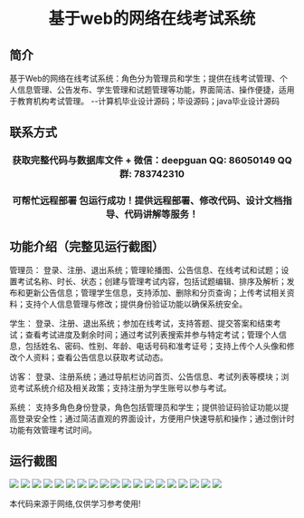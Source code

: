 <p><h1 align="center">基于web的网络在线考试系统</h1></p>

## 简介
基于Web的网络在线考试系统：角色分为管理员和学生；提供在线考试管理、个人信息管理、公告发布、学生管理和试题管理等功能，界面简洁、操作便捷，适用于教育机构考试管理。    --计算机毕业设计源码；毕设源码；java毕业设计源码


## 联系方式
<p><h3 align="center">获取完整代码与数据库文件 + 微信：deepguan QQ: 86050149 QQ群: 783742310</h3></p>
<p><h3 align="center">可帮忙远程部署 包运行成功！提供远程部署、修改代码、设计文档指导、代码讲解等服务！</h3></p>

## 功能介绍（完整见运行截图）
管理员： 登录、注册、退出系统；管理轮播图、公告信息、在线考试和试题；设置考试名称、时长、状态；创建与管理考试内容，包括试题编辑、排序及解析；发布和更新公告信息；管理学生信息，支持添加、删除和分页查询；上传考试相关资料；支持个人信息管理与修改；提供身份验证功能以确保系统安全。

学生： 登录、注册、退出系统；参加在线考试，支持答题、提交答案和结束考试；查看考试进度及剩余时间；通过考试列表搜索并参与特定考试；管理个人信息，包括姓名、密码、性别、年龄、电话号码和准考证号；支持上传个人头像和修改个人资料；查看公告信息以获取考试动态。

访客： 登录、注册系统；通过导航栏访问首页、公告信息、考试列表等模块；浏览考试系统介绍及相关政策；支持注册为学生账号以参与考试。

系统： 支持多角色身份登录，角色包括管理员和学生；提供验证码验证功能以提高登录安全性；通过简洁直观的界面设计，方便用户快速导航和操作；通过倒计时功能有效管理考试时间。


## 运行截图
![](https://bs-1329754181.cos.ap-shanghai.myqcloud.com/ssm/WebOnlineExaminationSystem/img/001.jpg)
![](https://bs-1329754181.cos.ap-shanghai.myqcloud.com/ssm/WebOnlineExaminationSystem/img/002.jpg)
![](https://bs-1329754181.cos.ap-shanghai.myqcloud.com/ssm/WebOnlineExaminationSystem/img/003.jpg)
![](https://bs-1329754181.cos.ap-shanghai.myqcloud.com/ssm/WebOnlineExaminationSystem/img/004.jpg)
![](https://bs-1329754181.cos.ap-shanghai.myqcloud.com/ssm/WebOnlineExaminationSystem/img/005.jpg)
![](https://bs-1329754181.cos.ap-shanghai.myqcloud.com/ssm/WebOnlineExaminationSystem/img/006.jpg)
![](https://bs-1329754181.cos.ap-shanghai.myqcloud.com/ssm/WebOnlineExaminationSystem/img/007.jpg)
![](https://bs-1329754181.cos.ap-shanghai.myqcloud.com/ssm/WebOnlineExaminationSystem/img/008.jpg)
![](https://bs-1329754181.cos.ap-shanghai.myqcloud.com/ssm/WebOnlineExaminationSystem/img/009.jpg)
![](https://bs-1329754181.cos.ap-shanghai.myqcloud.com/ssm/WebOnlineExaminationSystem/img/010.jpg)
![](https://bs-1329754181.cos.ap-shanghai.myqcloud.com/ssm/WebOnlineExaminationSystem/img/011.jpg)
![](https://bs-1329754181.cos.ap-shanghai.myqcloud.com/ssm/WebOnlineExaminationSystem/img/012.jpg)
![](https://bs-1329754181.cos.ap-shanghai.myqcloud.com/ssm/WebOnlineExaminationSystem/img/013.jpg)
![](https://bs-1329754181.cos.ap-shanghai.myqcloud.com/ssm/WebOnlineExaminationSystem/img/014.jpg)
![](https://bs-1329754181.cos.ap-shanghai.myqcloud.com/ssm/WebOnlineExaminationSystem/img/015.jpg)
![](https://bs-1329754181.cos.ap-shanghai.myqcloud.com/ssm/WebOnlineExaminationSystem/img/016.jpg)
![](https://bs-1329754181.cos.ap-shanghai.myqcloud.com/ssm/WebOnlineExaminationSystem/img/017.jpg)
![](https://bs-1329754181.cos.ap-shanghai.myqcloud.com/ssm/WebOnlineExaminationSystem/img/018.jpg)
![](https://bs-1329754181.cos.ap-shanghai.myqcloud.com/ssm/WebOnlineExaminationSystem/img/019.jpg)

<p>本代码来源于网络,仅供学习参考使用!</p>
